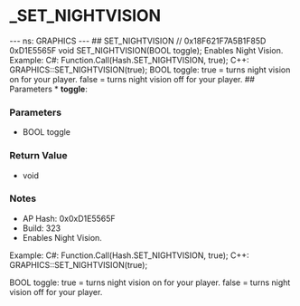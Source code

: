 # _SET_NIGHTVISION

--- ns: GRAPHICS --- ## SET_NIGHTVISION  // 0x18F621F7A5B1F85D 0xD1E5565F void SET_NIGHTVISION(BOOL toggle);  Enables Night Vision. Example: C#: Function.Call(Hash.SET_NIGHTVISION, true); C++: GRAPHICS::SET_NIGHTVISION(true); BOOL toggle: true = turns night vision on for your player. false = turns night vision off for your player.  ## Parameters * **toggle**:

### Parameters
* BOOL toggle

### Return Value
* void

### Notes
* AP Hash: 0x0xD1E5565F
* Build: 323
* Enables Night Vision.

Example:
C#: Function.Call(Hash.SET_NIGHTVISION, true);
C++: GRAPHICS::SET_NIGHTVISION(true);

BOOL toggle:
true = turns night vision on for your player.
false = turns night vision off for your player.

